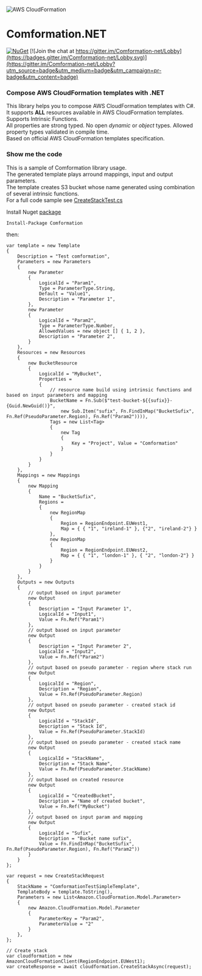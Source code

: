![AWS CloudFormation](logo.png)
# Comformation.NET
[![NuGet](https://img.shields.io/nuget/v/Comformation.svg)](https://www.nuget.org/packages/Comformation/) [![Join the chat at https://gitter.im/Comformation-net/Lobby](https://badges.gitter.im/Comformation-net/Lobby.svg)](https://gitter.im/Comformation-net/Lobby?utm_source=badge&utm_medium=badge&utm_campaign=pr-badge&utm_content=badge)
### Compose AWS CloudFormation templates with .NET

This library helps you to compose AWS CloudFormation templates with C#.  
It supports __ALL__ resources available in AWS CloudFormation templates.  
Supports Intrinsic Functions.  
All properties are strong typed. No open _dynamic_ or _object_ types. Allowed property types validated in compile time.  
Based on official AWS CloudFormation templates specification.  

### Show me the code
This is a sample of Comformation library usage.  
The generated template plays arround mappings, input and output parameters.  
The template creates S3 bucket whose name generated using combination of several intrinsic functions.  
For a full code sample see [CreateStackTest.cs](src/Comformation.Tests/CreateStackTest.cs)

Install Nuget [package](https://www.nuget.org/packages/Comformation/)
```
Install-Package Comformation
```
then:
```charp
var template = new Template
{
    Description = "Test comformation",
    Parameters = new Parameters
    {
        new Parameter
        {
            LogicalId = "Param1",
            Type = ParameterType.String,
            Default = "Value1",
            Description = "Parameter 1",
        },
        new Parameter
        {
            LogicalId = "Param2",
            Type = ParameterType.Number,
            AllowedValues = new object [] { 1, 2 },
            Description = "Parameter 2",
        }
    },
    Resources = new Resources
    {
        new BucketResource
        {
            LogicalId = "MyBucket",
            Properties =
            {
                // resource name build using intrinsic functions and based on input parameters and mapping
                BucketName = Fn.Sub($"test-bucket-${{sufix}}-{Guid.NewGuid()}",
                    new Sub.Item("sufix", Fn.FindInMap("BucketSufix", Fn.Ref(PseudoParameter.Region), Fn.Ref("Param2")))),
                Tags = new List<Tag>
                {
                    new Tag
                    {
                        Key = "Project", Value = "Comformation"
                    }
                }
            }
        }
    },
    Mappings = new Mappings
    {
        new Mapping
        {
            Name = "BucketSufix",
            Regions =
            {
                new RegionMap
                {
                    Region = RegionEndpoint.EUWest1,
                    Map = { { "1", "ireland-1" }, {"2", "ireland-2"} }
                },
                new RegionMap
                {
                    Region = RegionEndpoint.EUWest2,
                    Map = { { "1", "london-1" }, { "2", "london-2"} }
                }
            }
        }
    },
    Outputs = new Outputs
    {
        // output based on input parameter
        new Output
        {
            Description = "Input Parameter 1",
            LogicalId = "Input1",
            Value = Fn.Ref("Param1")
        },
        // output based on input parameter
        new Output
        {
            Description = "Input Parameter 2",
            LogicalId = "Input2",
            Value = Fn.Ref("Param2")
        },
        // output based on pseudo parameter - region where stack run
        new Output
        {
            LogicalId = "Region",
            Description = "Region",
            Value = Fn.Ref(PseudoParameter.Region)
        },
        // output based on pseudo parameter - created stack id
        new Output
        {
            LogicalId = "StackId",
            Description = "Stack Id",
            Value = Fn.Ref(PseudoParameter.StackId)
        },
        // output based on pseudo parameter - created stack name
        new Output
        {
            LogicalId = "StackName",
            Description = "Stack Name",
            Value = Fn.Ref(PseudoParameter.StackName)
        },
        // output based on created resource
        new Output
        {
            LogicalId = "CreatedBucket",
            Description = "Name of created bucket",
            Value = Fn.Ref("MyBucket")
        },
        // output based on input param and mapping
        new Output
        {
            LogicalId = "Sufix",
            Description = "Bucket name sufix",
            Value = Fn.FindInMap("BucketSufix", Fn.Ref(PseudoParameter.Region), Fn.Ref("Param2"))
        }
    }
};

var request = new CreateStackRequest
{
    StackName = "ComformationTestSimpleTemplate",
    TemplateBody = template.ToString(),
    Parameters = new List<Amazon.CloudFormation.Model.Parameter>
    {
        new Amazon.CloudFormation.Model.Parameter
        {
            ParameterKey = "Param2",
            ParameterValue = "2"
        }
    },
};

// Create stack
var cloudformation = new AmazonCloudFormationClient(RegionEndpoint.EUWest1);
var createResponse = await cloudformation.CreateStackAsync(request);
```

